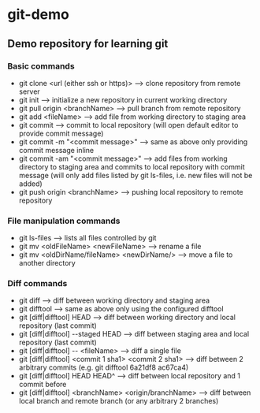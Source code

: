 # git-demo
## Demo repository for learning git
### Basic commands
* git clone <url (either ssh or https)> --> clone repository from remote server
* git init --> initialize a new repository in current working directory
* git pull origin \<branchName\> --> pull branch from remote repository
* git add \<fileName\> --> add file from working directory to staging area
* git commit --> commit to local repository (will open default editor to provide commit message)
* git commit -m "\<commit message\>" --> same as above only providing commit message inline
* git commit -am "\<commit message\>" --> add files from working directory to staging area and commits to local repository with commit message (will only add files listed by git ls-files, i.e. new files will not be added)
* git push origin \<branchName\> --> pushing local repository to remote repository

### File manipulation commands
* git ls-files --> lists all files controlled by git
* git mv \<oldFileName\> \<newFileName\> --> rename a file
* git mv \<oldDirName/fileName\> \<newDirName/\> --> move a file to another directory
  
### Diff commands
* git diff --> diff between working directory and staging area
* git difftool --> same as above only using the configured difftool
* git [diff|difftool] HEAD --> diff between working directory and local repository (last commit)
* git [diff|difftool] --staged HEAD --> diff between staging area and local repository (last commit)
* git [diff|difftool] -- \<fileName\> --> diff a single file
* git [diff|difftool] \<commit 1 sha1\> \<commit 2 sha1\> --> diff between 2 arbitrary commits (e.g. git difftool 6a21df8 ac67ca4)
* git [diff|difftool] HEAD HEAD^ --> diff between local repository and 1 commit before
* git [diff|difftool] \<branchName\> \<origin/branchName\> --> diff between local branch and remote branch (or any arbitrary 2 branches)